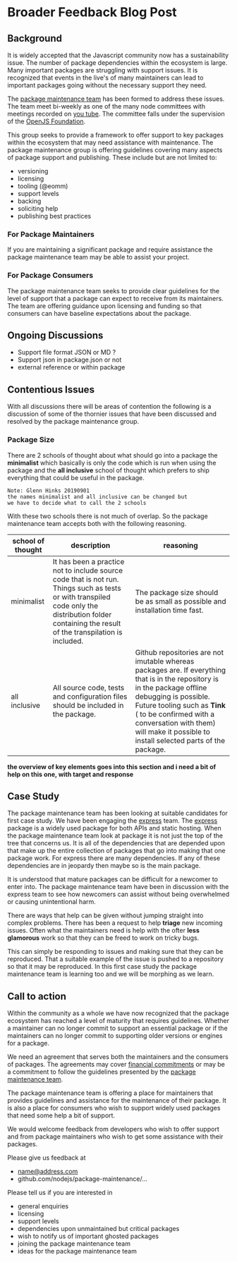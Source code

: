# Broader Feedback Blog Post

## Background
It is widely accepted that the Javascript community now has a sustainability issue. The number of package
dependencies within the ecosystem is large. Many important packages are struggling with support issues. It 
is recognized that events in the live's of many maintainers can lead to important packages going without 
the necessary support they need.

The [package maintenance team](https://github.com/nodejs/package-maintenance) has been formed to address these issues. The team meet bi-weekly as one of the many node committees with meetings recorded on [you tube](https://www.youtube.com/playlist?list=PLfMzBWSH11xYuROYr6Z9TpS0Wb9lRIldn). 
The committee falls under the supervision of the [OpenJS Foundation](https://openjsf.org/).

This group seeks to provide a framework to offer support to key packages within the ecosystem that may need
assistance with maintenance. The package maintenance group is offering guidelines covering many aspects of 
package support and publishing. These include but are not limited to:

- versioning
- licensing
- tooling (@eomm)
- support levels
- backing
- soliciting help
- publishing best practices

### For Package Maintainers

If you are maintaining a significant package and require assistance the package maintenance team may be able to
assist your project. 

### For Package Consumers
The package maintenance team seeks to provide clear guidelines for the level of support that a package can expect
to receive from its maintainers. The team are offering guidance upon licensing and funding so that consumers can have 
baseline expectations about the package. 

## Ongoing Discussions

- Support file format JSON or MD ?
- Support json in package.json or not
- external reference or within package

## Contentious Issues

With all discussions there will be areas of contention the following is a discussion of some of the thornier issues that have been discussed and resolved by the package maintenance group.

### Package Size
There are 2 schools of thought about what should go into a package the **minimalist** which basically is only the code which is run when using the package and the **all inclusive** school of thought which prefers to ship everything that could be useful in the package.

```
Note: Glenn Hinks 20190901
the names minimalist and all inclusive can be changed but 
we have to decide what to call the 2 schools
```

With these two schools there is not much of overlap. So the package maintenance team accepts both with the following reasoning.

|  school of thought | description | reasoning |
|----------------|----------------|-----|
| minimalist | It has been a practice not to include source code that is not run. Things such as tests or with transpiled code only the distribution folder containing the result of the transpilation is included. | The package size should be as small as possible and installation time fast. 
| all inclusive | All source code, tests and configuration files should be included in the package. | Github repositories are not imutable whereas packages are. If everything that is in the repository is in the package offline debugging is possible. Future tooling such as **Tink** ( to be confirmed with a conversation with them) will make it possible to install selected parts of the package. |

**the overview of key elements goes into this section and i need a bit of help on this one, with target and response**

## Case Study

The package maintenance team has been looking at suitable candidates for first case study. We have been engaging the
[express](https://github.com/expressjs/express) team. The [express](https://www.npmjs.com/package/express) package is a widely
used package for both APIs and static hosting. When the package maintenance team look at package it is not just the top of the
tree that concerns us. It is all of the dependencies that are depended upon that make up the entire collection of 
packages that go into making that one package work. For express there are many dependencies. If any of these dependencies
are in jeopardy then maybe so is the main package. 

It is understood that mature packages can be difficult for a newcomer to enter into. The package maintenance team have
been in discussion with the express team to see how newcomers can assist without being overwhelmed or causing unintentional
harm.

There are ways that help can be given without jumping straight into complex problems. There has been a request to help 
**triage** new incoming issues. Often what the maintainers need is help with the ofter **less glamorous** work so that 
they can be freed to work on tricky bugs.

This can simply be responding to issues and making sure that they can be reproduced. That a suitable example of the issue
is pushed to a repository so that it may be reproduced. In this first case study the package maintenance team is learning
too and we will be morphing as we learn.


## Call to action
Within the community as a whole we have now recognized that the package ecosystem has 
reached a level of maturity that requires guidelines. Whether a maintainer can no longer 
commit to support an essential package or if the maintainers can no longer commit to 
supporting older versions or engines for a package. 

We need an agreement that serves both the maintainers and the consumers of packages. The
agreements may cover [financial commitments](https://blog.npmjs.org/post/187382017885/supporting-open-source-maintainers)
or may be a commitment to follow the guidelines presented by the [package maintenance team](https://github.com/nodejs/package-maintenance).

The package maintenance team is offering a place for maintainers that provides guidelines and assistance
for the maintenance of their package. It is also a place for consumers who wish to support widely used 
packages that need some help a bit of support. 

We would welcome feedback from developers who wish to offer support and from package maintainers who wish 
to get some assistance with their packages. 

Please give us feedback at 

- name@address.com
- github.com/nodejs/package-maintenance/...

Please tell us if you are interested in 

- general enquiries
- licensing 
- support levels
- dependencies upon unmaintained but critical packages
- wish to notify us of important ghosted packages
- joining the package maintenance team
- ideas for the package maintenance team
